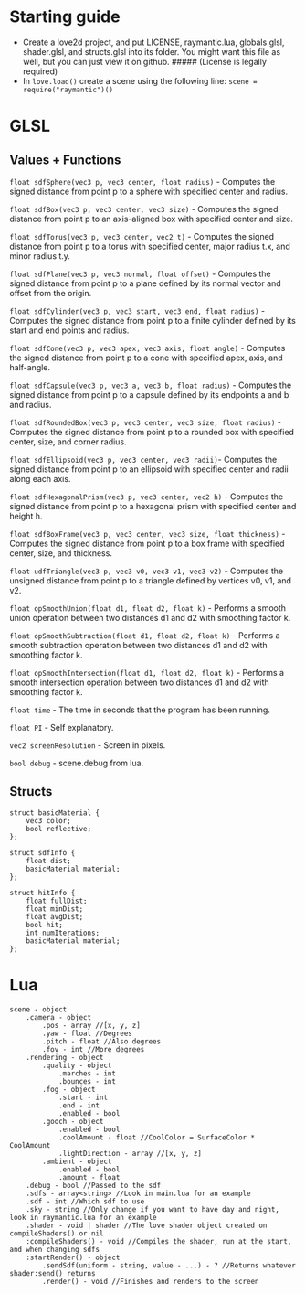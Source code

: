 # Starting guide

- Create a love2d project, and put LICENSE, raymantic.lua, globals.glsl, shader.glsl, and structs.glsl into its folder. You might want this file as well, but you can just view it on github. ##### (License is legally required)
- In ```love.load()``` create a scene using the following line: ```scene = require("raymantic")()```

# GLSL

## Values + Functions

```float sdfSphere(vec3 p, vec3 center, float radius)``` - Computes the signed distance from point p to a sphere with specified center and radius.

```float sdfBox(vec3 p, vec3 center, vec3 size)``` - Computes the signed distance from point p to an axis-aligned box with specified center and size.

```float sdfTorus(vec3 p, vec3 center, vec2 t)``` - Computes the signed distance from point p to a torus with specified center, major radius t.x, and minor radius t.y.

```float sdfPlane(vec3 p, vec3 normal, float offset)``` - Computes the signed distance from point p to a plane defined by its normal vector and offset from the origin.

```float sdfCylinder(vec3 p, vec3 start, vec3 end, float radius)``` - Computes the signed distance from point p to a finite cylinder defined by its start and end points and radius.

```float sdfCone(vec3 p, vec3 apex, vec3 axis, float angle)``` - Computes the signed distance from point p to a cone with specified apex, axis, and half-angle.

```float sdfCapsule(vec3 p, vec3 a, vec3 b, float radius)``` - Computes the signed distance from point p to a capsule defined by its endpoints a and b and radius.

```float sdfRoundedBox(vec3 p, vec3 center, vec3 size, float radius)``` - Computes the signed distance from point p to a rounded box with specified center, size, and corner radius.

```float sdfEllipsoid(vec3 p, vec3 center, vec3 radii)```- Computes the signed distance from point p to an ellipsoid with specified center and radii along each axis.

```float sdfHexagonalPrism(vec3 p, vec3 center, vec2 h)``` - Computes the signed distance from point p to a hexagonal prism with specified center and height h.

```float sdfBoxFrame(vec3 p, vec3 center, vec3 size, float thickness)``` - Computes the signed distance from point p to a box frame with specified center, size, and thickness.

```float udfTriangle(vec3 p, vec3 v0, vec3 v1, vec3 v2)``` - Computes the unsigned distance from point p to a triangle defined by vertices v0, v1, and v2.

```float opSmoothUnion(float d1, float d2, float k)``` - Performs a smooth union operation between two distances d1 and d2 with smoothing factor k.

```float opSmoothSubtraction(float d1, float d2, float k)``` - Performs a smooth subtraction operation between two distances d1 and d2 with smoothing factor k.

```float opSmoothIntersection(float d1, float d2, float k)``` - Performs a smooth intersection operation between two distances d1 and d2 with smoothing factor k.

```float time``` - The time in seconds that the program has been running.

```float PI``` - Self explanatory.

```vec2 screenResolution``` - Screen in pixels.

```bool debug``` - scene.debug from lua.

## Structs

```
struct basicMaterial {
    vec3 color;
    bool reflective;
};

struct sdfInfo {
    float dist;
    basicMaterial material;
};

struct hitInfo {
    float fullDist;
    float minDist;
    float avgDist;
    bool hit;
    int numIterations;
    basicMaterial material;
};
```

# Lua

```
scene - object
    .camera - object
        .pos - array //[x, y, z]
        .yaw - float //Degrees
        .pitch - float //Also degrees
        .fov - int //More degrees
    .rendering - object
        .quality - object
            .marches - int
            .bounces - int
        .fog - object
            .start - int
            .end - int
            .enabled - bool
        .gooch - object
            .enabled - bool
            .coolAmount - float //CoolColor = SurfaceColor * CoolAmount
            .lightDirection - array //[x, y, z]
        .ambient - object
            .enabled - bool
            .amount - float
    .debug - bool //Passed to the sdf
    .sdfs - array<string> //Look in main.lua for an example
    .sdf - int //Which sdf to use
    .sky - string //Only change if you want to have day and night, look in raymantic.lua for an example
    .shader - void | shader //The love shader object created on compileShaders() or nil
    :compileShaders() - void //Compiles the shader, run at the start, and when changing sdfs
    :startRender() - object
        .sendSdf(uniform - string, value - ...) - ? //Returns whatever shader:send() returns
        .render() - void //Finishes and renders to the screen
```
